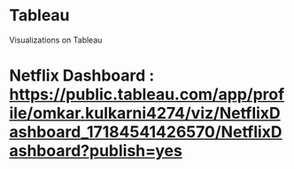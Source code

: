 # Tableau
Visualizations on Tableau

# Netflix Dashboard : https://public.tableau.com/app/profile/omkar.kulkarni4274/viz/NetflixDashboard_17184541426570/NetflixDashboard?publish=yes

